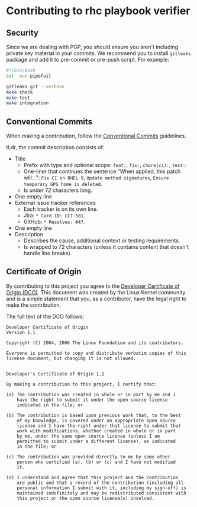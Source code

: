 # Contributing to rhc playbook verifier

## Security

Since we are dealing with PGP, you should ensure you aren't including private key material in your commits. We recommend you to install `gitleaks` package and add it to pre-commit or pre-push script. For example:

```bash
#!/bin/bash
set -euo pipefail

gitleaks git --verbose
make check
make test
make integration
```


## Conventional Commits

When making a contribution, follow the [Conventional Commits](https://www.conventionalcommits.org) guidelines.

tl;dr, the commit description consists of:

- Title
  - Prefix with type and optional scope: `feat:`, `fix:`, `chore(ci):`, `test:`.
  - One-liner that continues the sentence "When applied, this patch will...": `Fix CI on RHEL 9`, `Update method signatures`, `Ensure temporary GPG home is deleted`.
  - Is under 72 characters long.
- One empty line
- External issue tracker references
  - Each tracker is on its own line.
  - Jira: `* Card ID: CCT-581`.
  - GitHub: `* Resolves: #47`.
- One empty line
- Description
    - Describes the cause, additional context or testing requirements.
    - Is wrapped to 72 characters (unless it contains content that doesn't handle line breaks).


## Certificate of Origin

By contributing to this project you agree to the [Developer Certificate of Origin (DCO)](https://developercertificate.org/). This document was created by the Linux Kernel community and is a simple statement that you, as a contributor, have the legal right to make the contribution.

The full text of the DCO follows:

```
Developer Certificate of Origin
Version 1.1

Copyright (C) 2004, 2006 The Linux Foundation and its contributors.

Everyone is permitted to copy and distribute verbatim copies of this
license document, but changing it is not allowed.


Developer's Certificate of Origin 1.1

By making a contribution to this project, I certify that:

(a) The contribution was created in whole or in part by me and I
    have the right to submit it under the open source license
    indicated in the file; or

(b) The contribution is based upon previous work that, to the best
    of my knowledge, is covered under an appropriate open source
    license and I have the right under that license to submit that
    work with modifications, whether created in whole or in part
    by me, under the same open source license (unless I am
    permitted to submit under a different license), as indicated
    in the file; or

(c) The contribution was provided directly to me by some other
    person who certified (a), (b) or (c) and I have not modified
    it.

(d) I understand and agree that this project and the contribution
    are public and that a record of the contribution (including all
    personal information I submit with it, including my sign-off) is
    maintained indefinitely and may be redistributed consistent with
    this project or the open source license(s) involved.
```
